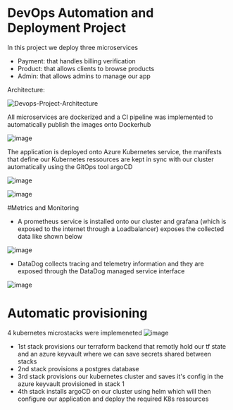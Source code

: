 # DevOps Automation and Deployment Project

In this project we deploy three microservices
- Payment: that handles billing verification
- Product: that allows clients to browse products
- Admin: that allows admins to manage our app

Architecture:

![Devops-Project-Architecture](https://user-images.githubusercontent.com/60438665/213247826-cc5add59-eb54-4504-ae5d-0fcc6803e979.png)

All microservices are dockerized and a CI pipeline was implemented to automatically publish the images onto Dockerhub

![image](https://user-images.githubusercontent.com/60438665/213248286-9be3d35a-60b3-4278-84be-0add82aabd25.png)

The application is deployed onto Azure Kubernetes service, the manifests that define our Kubernetes ressources are kept in sync with our cluster automatically using the GitOps tool argoCD

![image](https://user-images.githubusercontent.com/60438665/213249327-de5285e7-c50e-46b4-8a83-9da69a31cbb1.png)

![image](https://user-images.githubusercontent.com/60438665/213249523-370136ab-0e60-4e3c-9692-d5ba74047d9d.png)

#Metrics and Monitoring

- A prometheus service is installed onto our cluster and grafana (which is exposed to the internet through a Loadbalancer) exposes the collected data like shown below

![image](https://user-images.githubusercontent.com/60438665/213250474-5af84b5b-4f46-4c72-955e-d04eef6fe122.png)

- DataDog collects tracing and telemetry information and they are exposed through the DataDog managed service interface

![image](https://user-images.githubusercontent.com/60438665/213251121-8a8fa5ca-1e55-4ed9-b7c8-2f2b247a6c71.png)

# Automatic provisioning
4 kubernetes microstacks were implemeneted
![image](https://user-images.githubusercontent.com/60438665/213251545-8fda50c6-d848-41e9-8a1a-31ca62a79534.png)

- 1st stack provisions our terraform backend that remotly hold our tf state and an azure keyvault where we can save secrets shared between stacks
- 2nd stack provisions a postgres database
- 3rd stack provisions our kubernetes cluster and saves it's config in the azure keyvault provisioned in stack 1
- 4th stack installs argoCD on our cluster using helm which will then configure our application and deploy the required K8s ressources
